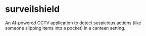# surveilshield
An AI-powered CCTV application to detect suspicious actions (like someone slipping items into a pocket) in a canteen setting.
